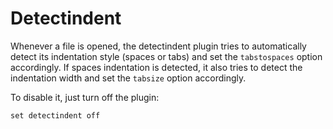 # Detectindent

Whenever a file is opened, the detectindent plugin tries to automatically
detect its indentation style (spaces or tabs) and set the `tabstospaces`
option accordingly. If spaces indentation is detected, it also tries to
detect the indentation width and set the `tabsize` option accordingly.

To disable it, just turn off the plugin:

```
set detectindent off
```
